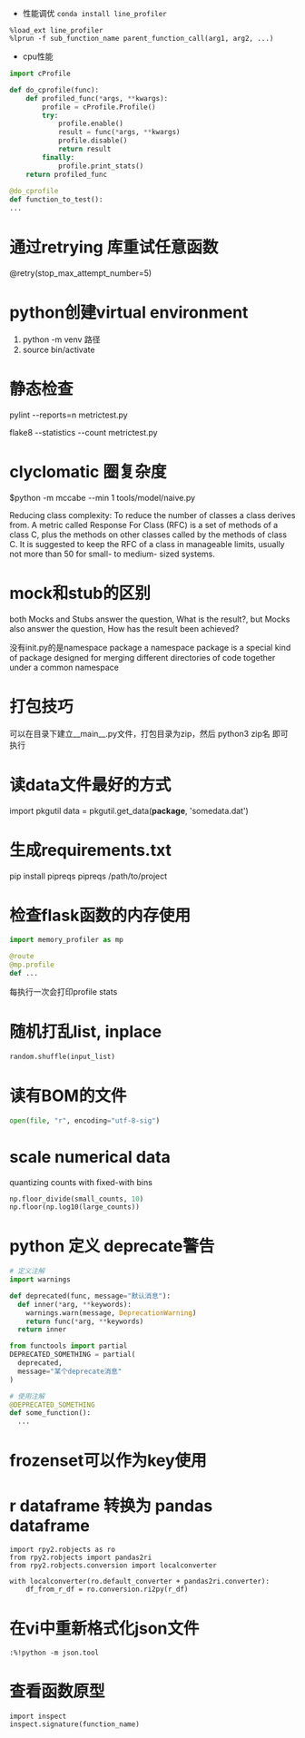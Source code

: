 

- 性能调优
`conda install line_profiler`
```
%load_ext line_profiler
%lprun -f sub_function_name parent_function_call(arg1, arg2, ...)
```

- cpu性能
```python
import cProfile

def do_cprofile(func):
    def profiled_func(*args, **kwargs):
        profile = cProfile.Profile()
        try:
            profile.enable()
            result = func(*args, **kwargs)
            profile.disable()
            return result
        finally:
            profile.print_stats()
    return profiled_func
    
@do_cprofile
def function_to_test():
...
```


# 通过retrying 库重试任意函数
@retry(stop_max_attempt_number=5)

# python创建virtual environment
1. python -m venv 路径
2. source bin/activate


# 静态检查
pylint --reports=n metrictest.py

flake8 --statistics --count metrictest.py

# clyclomatic 圈复杂度
$python -m mccabe --min 1 tools/model/naive.py

Reducing class complexity: To reduce the number of classes a class derives from.
A metric called Response For Class (RFC) is a set of methods of a class C, plus the methods on other classes called by the methods of class C. It is suggested to keep the RFC of a class in manageable limits, usually not more than 50 for small- to medium- sized systems.

# mock和stub的区别

both Mocks and Stubs answer the question, What is the result?, but Mocks also answer the question, How has the result been achieved?


没有init.py的是namespace package
a namespace package is a special kind of package designed for merging different directories of code together under a common namespace

# 打包技巧

可以在目录下建立__main__.py文件，打包目录为zip，然后 python3 zip名 即可执行

# 读data文件最好的方式
import pkgutil
data = pkgutil.get_data(__package__, 'somedata.dat')


# 生成requirements.txt
pip install pipreqs
pipreqs /path/to/project


# 检查flask函数的内存使用
```python
import memory_profiler as mp

@route
@mp.profile
def ...
```
每执行一次会打印profile stats

# 随机打乱list, inplace
```python
random.shuffle(input_list)
```

# 读有BOM的文件
```python
open(file, "r", encoding="utf-8-sig")
```

# scale numerical data

quantizing counts with fixed-with bins
```python
np.floor_divide(small_counts, 10)
np.floor(np.log10(large_counts))
```

# python 定义 deprecate警告
```python
# 定义注解
import warnings

def deprecated(func, message="默认消息"):
  def inner(*arg, **keywords):
    warnings.warn(message, DeprecationWarning)
    return func(*arg, **keywords)
  return inner

from functools import partial
DEPRECATED_SOMETHING = partial(
  deprecated,
  message="某个deprecate消息"
)

# 使用注解
@DEPRECATED_SOMETHING
def some_function():
  ...

```


# frozenset可以作为key使用


# r dataframe 转换为 pandas dataframe
```
import rpy2.robjects as ro
from rpy2.robjects import pandas2ri
from rpy2.robjects.conversion import localconverter

with localconverter(ro.default_converter + pandas2ri.converter):
    df_from_r_df = ro.conversion.ri2py(r_df)
```

# 在vi中重新格式化json文件
```
:%!python -m json.tool
```

# 查看函数原型
```
import inspect
inspect.signature(function_name)
```
